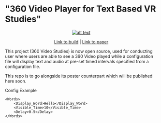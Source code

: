 # "360 Video Player for Text Based VR Studies"

<div align="center">

[![alt text](https://github.com/corriedotdev/VR-Research/raw/main/360-video/360.PNG?raw=true)](https://github.com/corriedotdev/VR-Research/blob/main/360-video/360.PNG?raw=true)


[Link to build](https://github.com/corriedotdev/VR-Research/releases/tag/vr) | [Link to paper](https://arxiv.org/abs/2310.13700) 
</div>

This project (360 Video Studies) is now open source, used for conducting user where users are able to see a 360 Video played while a configuration file will display text and audio at pre-set timed intervals specified from a configuration file.

This repo is to go alongside its poster counterpart which will be published here soon.

Config Example 

```
<Words>
    <Display_Word>Hello</Display_Word>
    <Visible_Time>10</Visible_Time>
    <Delay>0.5</Delay>
</Words>
```
